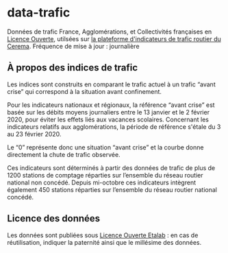 # data-trafic
Données de trafic France, Agglomérations, et Collectivités françaises en [Licence Ouverte](https://www.etalab.gouv.fr/licence-ouverte-open-licence), utilsées sur [la plateforme d'indicateurs de trafic routier du Cerema](https://dataviz.cerema.fr/trafic-routier/).
Fréquence de mise à jour : journalière  

## À propos des indices de trafic
Les indices sont construits en comparant le trafic actuel à un trafic “avant crise” qui correspond à la situation avant confinement.

Pour les indicateurs nationaux et régionaux, la référence “avant crise” est basée sur les débits moyens journaliers entre le 13 janvier et le 2 février 2020, pour éviter les effets liés aux vacances scolaires. Concernant les indicateurs relatifs aux agglomérations, la période de référence s'étale du 3 au 23 février 2020.

Le “0” représente donc une situation “avant crise” et la courbe donne directement la chute de trafic observée.

Ces indicateurs sont déterminés à partir des données de trafic de plus de 1200 stations de comptage réparties sur l’ensemble du réseau routier national non concédé. Depuis mi-octobre ces indicateurs intègrent également 450 stations réparties sur l’ensemble du réseau routier national concédé.

## Licence des données
Les données sont publiées sous [Licence Ouverte Etalab](https://www.etalab.gouv.fr/licence-ouverte-open-licence) : en cas de réutilisation, indiquer la paternité ainsi que le millésime des données.
